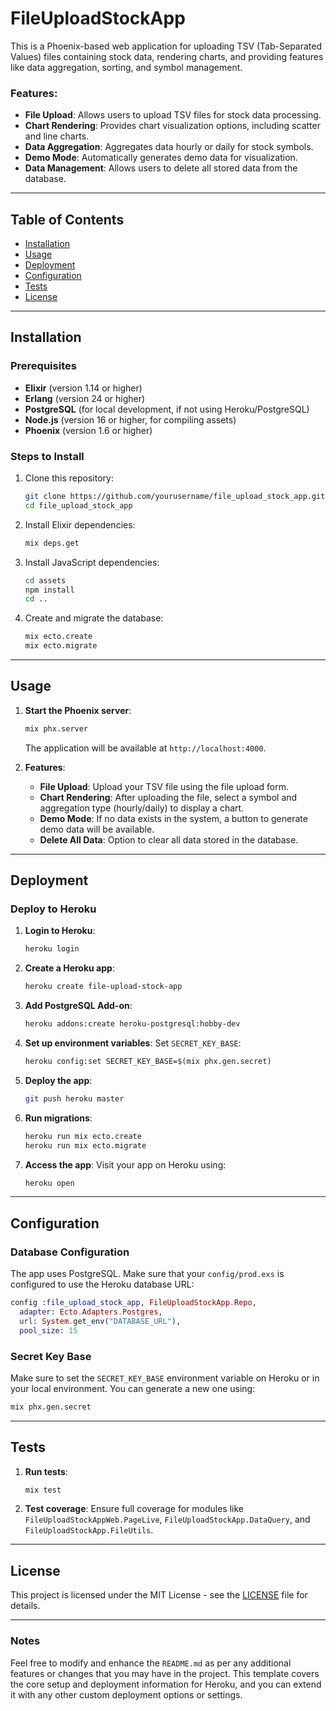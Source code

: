 
# FileUploadStockApp

This is a Phoenix-based web application for uploading TSV (Tab-Separated Values) files containing stock data, rendering charts, and providing features like data aggregation, sorting, and symbol management.

### Features:
- **File Upload**: Allows users to upload TSV files for stock data processing.
- **Chart Rendering**: Provides chart visualization options, including scatter and line charts.
- **Data Aggregation**: Aggregates data hourly or daily for stock symbols.
- **Demo Mode**: Automatically generates demo data for visualization.
- **Data Management**: Allows users to delete all stored data from the database.

---

## Table of Contents
- [Installation](#installation)
- [Usage](#usage)
- [Deployment](#deployment)
- [Configuration](#configuration)
- [Tests](#tests)
- [License](#license)

---

## Installation

### Prerequisites

- **Elixir** (version 1.14 or higher)
- **Erlang** (version 24 or higher)
- **PostgreSQL** (for local development, if not using Heroku/PostgreSQL)
- **Node.js** (version 16 or higher, for compiling assets)
- **Phoenix** (version 1.6 or higher)

### Steps to Install

1. Clone this repository:
   ```bash
   git clone https://github.com/yourusername/file_upload_stock_app.git
   cd file_upload_stock_app
   ```

2. Install Elixir dependencies:
   ```bash
   mix deps.get
   ```

3. Install JavaScript dependencies:
   ```bash
   cd assets
   npm install
   cd ..
   ```

4. Create and migrate the database:
   ```bash
   mix ecto.create
   mix ecto.migrate
   ```

---

## Usage

1. **Start the Phoenix server**:
   ```bash
   mix phx.server
   ```
   The application will be available at `http://localhost:4000`.

2. **Features**:
   - **File Upload**: Upload your TSV file using the file upload form.
   - **Chart Rendering**: After uploading the file, select a symbol and aggregation type (hourly/daily) to display a chart.
   - **Demo Mode**: If no data exists in the system, a button to generate demo data will be available.
   - **Delete All Data**: Option to clear all data stored in the database.

---

## Deployment

### Deploy to Heroku

1. **Login to Heroku**:
   ```bash
   heroku login
   ```

2. **Create a Heroku app**:
   ```bash
   heroku create file-upload-stock-app
   ```

3. **Add PostgreSQL Add-on**:
   ```bash
   heroku addons:create heroku-postgresql:hobby-dev
   ```

4. **Set up environment variables**:
   Set `SECRET_KEY_BASE`:
   ```bash
   heroku config:set SECRET_KEY_BASE=$(mix phx.gen.secret)
   ```

5. **Deploy the app**:
   ```bash
   git push heroku master
   ```

6. **Run migrations**:
   ```bash
   heroku run mix ecto.create
   heroku run mix ecto.migrate
   ```

7. **Access the app**:
   Visit your app on Heroku using:
   ```bash
   heroku open
   ```

---

## Configuration

### Database Configuration

The app uses PostgreSQL. Make sure that your `config/prod.exs` is configured to use the Heroku database URL:

```elixir
config :file_upload_stock_app, FileUploadStockApp.Repo,
  adapter: Ecto.Adapters.Postgres,
  url: System.get_env("DATABASE_URL"),
  pool_size: 15
```

### Secret Key Base

Make sure to set the `SECRET_KEY_BASE` environment variable on Heroku or in your local environment. You can generate a new one using:

```bash
mix phx.gen.secret
```

---

## Tests

1. **Run tests**:
   ```bash
   mix test
   ```

2. **Test coverage**: Ensure full coverage for modules like `FileUploadStockAppWeb.PageLive`, `FileUploadStockApp.DataQuery`, and `FileUploadStockApp.FileUtils`.

---

## License

This project is licensed under the MIT License - see the [LICENSE](LICENSE) file for details.

---

### Notes

Feel free to modify and enhance the `README.md` as per any additional features or changes that you may have in the project. This template covers the core setup and deployment information for Heroku, and you can extend it with any other custom deployment options or settings.
